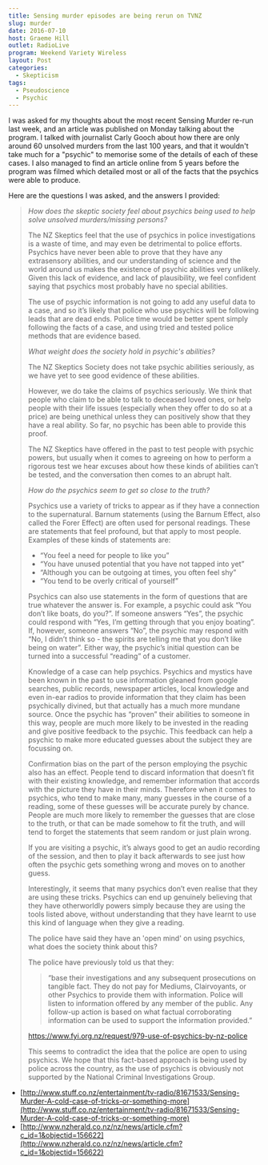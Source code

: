 ```yaml
---
title: Sensing murder episodes are being rerun on TVNZ
slug: murder
date: 2016-07-10
host: Graeme Hill
outlet: RadioLive
program: Weekend Variety Wireless
layout: Post
categories:
  - Skepticism
tags:
  - Pseudoscience
  - Psychic
---
```


I was asked for my thoughts about the most recent Sensing Murder re-run last week, and an article was published on Monday talking about the program. I talked with journalist Carly Gooch about how there are only around 60 unsolved murders from the last 100 years, and that it wouldn't take much for a "psychic" to memorise some of the details of each of these cases. I also managed to find an article online from 5 years before the program was filmed which detailed most or all of the facts that the psychics were able to produce.

<!-- more -->

Here are the questions I was asked, and the answers I provided:

> _How does the skeptic society feel about psychics being used to help solve unsolved murders/missing persons?_
>
> The NZ Skeptics feel that the use of psychics in police investigations is a waste of time, and may even be detrimental to police efforts. Psychics have never been able to prove that they have any extrasensory abilities, and our understanding of science and the world around us makes the existence of psychic abilities very unlikely. Given this lack of evidence, and lack of plausibility, we feel confident saying that psychics most probably have no special abilities.
>
> The use of psychic information is not going to add any useful data to a case, and so it’s likely that police who use psychics will be following leads that are dead ends. Police time would be better spent simply following the facts of a case, and using tried and tested police methods that are evidence based.
>
> _What weight does the society hold in psychic's abilities?_
>
> The NZ Skeptics Society does not take psychic abilities seriously, as we have yet to see good evidence of these abilities.
>
> However, we do take the claims of psychics seriously. We think that people who claim to be able to talk to deceased loved ones, or help people with their life issues (especially when they offer to do so at a price) are being unethical unless they can positively show that they have a real ability. So far, no psychic has been able to provide this proof.
>
> The NZ Skeptics have offered in the past to test people with psychic powers, but usually when it comes to agreeing on how to perform a rigorous test we hear excuses about how these kinds of abilities can’t be tested, and the conversation then comes to an abrupt halt.
>
> _How do the psychics seem to get so close to the truth?_
>
> Psychics use a variety of tricks to appear as if they have a connection to the supernatural. Barnum statements (using the Barnum Effect, also called the Forer Effect) are often used for personal readings. These are statements that feel profound, but that apply to most people. Examples of these kinds of statements are:
>
> - “You feel a need for people to like you”
> - “You have unused potential that you have not tapped into yet”
> - “Although you can be outgoing at times, you often feel shy”
> - “You tend to be overly critical of yourself”
>
> Psychics can also use statements in the form of questions that are true whatever the answer is. For example, a psychic could ask “You don’t like boats, do you?”. If someone answers “Yes”, the psychic could respond with “Yes, I’m getting through that you enjoy boating”. If, however, someone answers “No”, the psychic may respond with “No, I didn’t think so - the spirits are telling me that you don’t like being on water”. Either way, the psychic’s initial question can be turned into a successful “reading” of a customer.
>
> Knowledge of a case can help psychics. Psychics and mystics have been known in the past to use information gleaned from google searches, public records, newspaper articles, local knowledge and even in-ear radios to provide information that they claim has been psychically divined, but that actually has a much more mundane source. Once the psychic has “proven” their abilities to someone in this way, people are much more likely to be invested in the reading and give positive feedback to the psychic. This feedback can help a psychic to make more educated guesses about the subject they are focussing on.
>
> Confirmation bias on the part of the person employing the psychic also has an effect. People tend to discard information that doesn’t fit with their existing knowledge, and remember information that accords with the picture they have in their minds. Therefore when it comes to psychics, who tend to make many, many guesses in the course of a reading, some of these guesses will be accurate purely by chance. People are much more likely to remember the guesses that are close to the truth, or that can be made somehow to fit the truth, and will tend to forget the statements that seem random or just plain wrong.
>
> If you are visiting a psychic, it’s always good to get an audio recording of the session, and then to play it back afterwards to see just how often the psychic gets something wrong and moves on to another guess.
>
> Interestingly, it seems that many psychics don’t even realise that they are using these tricks. Psychics can end up genuinely believing that they have otherworldly powers simply because they are using the tools listed above, without understanding that they have learnt to use this kind of language when they give a reading.
>
> The police have said they have an 'open mind' on using psychics, what does the society think about this?
>
> The police have previously told us that they:
>
> > “base their investigations and any subsequent prosecutions on tangible fact. They do not pay for Mediums, Clairvoyants, or other Psychics to provide them with information. Police will listen to information offered by any member of the public. Any follow-up action is based on what factual corroborating information can be used to support the information provided.”
>
> https://www.fyi.org.nz/request/979-use-of-psychics-by-nz-police
>
> This seems to contradict the idea that the police are open to using psychics. We hope that this fact-based approach is being used by police across the country, as the use of psychics is obviously not supported by the National Criminal Investigations Group.

- [http://www.stuff.co.nz/entertainment/tv-radio/81671533/Sensing-Murder-A-cold-case-of-tricks-or-something-more](http://www.stuff.co.nz/entertainment/tv-radio/81671533/Sensing-Murder-A-cold-case-of-tricks-or-something-more)
- [http://www.nzherald.co.nz/nz/news/article.cfm?c_id=1&objectid=156622](http://www.nzherald.co.nz/nz/news/article.cfm?c_id=1&objectid=156622)
